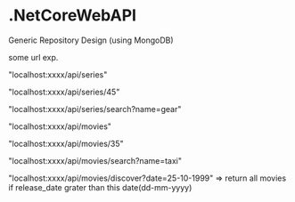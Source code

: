 # .NetCoreWebAPI

Generic Repository Design (using MongoDB)

some url exp.

"localhost:xxxx/api/series"

"localhost:xxxx/api/series/45"

"localhost:xxxx/api/series/search?name=gear"

"localhost:xxxx/api/movies"

"localhost:xxxx/api/movies/35"

"localhost:xxxx/api/movies/search?name=taxi"

"localhost:xxxx/api/movies/discover?date=25-10-1999"  => return all movies if release_date grater than this date(dd-mm-yyyy)

